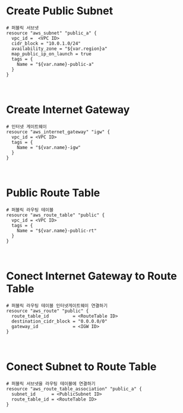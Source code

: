 # Create Public Subnet
```
# 퍼블릭 서브넷
resource "aws_subnet" "public_a" {
  vpc_id =  <VPC ID>
  cidr_block = "10.0.1.0/24"
  availability_zone = "${var.region}a"
  map_public_ip_on_launch = true
  tags = {
    Name = "${var.name}-public-a"
  }
}
```
<br/>

# Create Internet Gateway
```
# 인터넷 게이트웨이
resource "aws_internet_gateway" "igw" {
  vpc_id = <VPC ID>
  tags = {
    Name = "${var.name}-igw"
  }
}
```
<br/>

# Public Route Table
```
# 퍼블릭 라우팅 테이블
resource "aws_route_table" "public" {
  vpc_id = <VPC ID>
  tags = {
    Name = "${var.name}-public-rt"
  }
}
```
<br/>

# Conect Internet Gateway to Route Table
```
# 퍼블릭 라우팅 테이블 인터넷게이트웨이 연결하기
resource "aws_route" "public" {
  route_table_id         = <RouteTable ID>
  destination_cidr_block = "0.0.0.0/0"
  gateway_id             = <IGW ID>
}
```
<br/>

# Conect Subnet to Route Table
```
# 퍼블릭 서브넷을 라우팅 테이블에 연결하기
resource "aws_route_table_association" "public_a" {
  subnet_id      = <PublicSubnet ID>
  route_table_id = <RouteTable ID>
}
```
